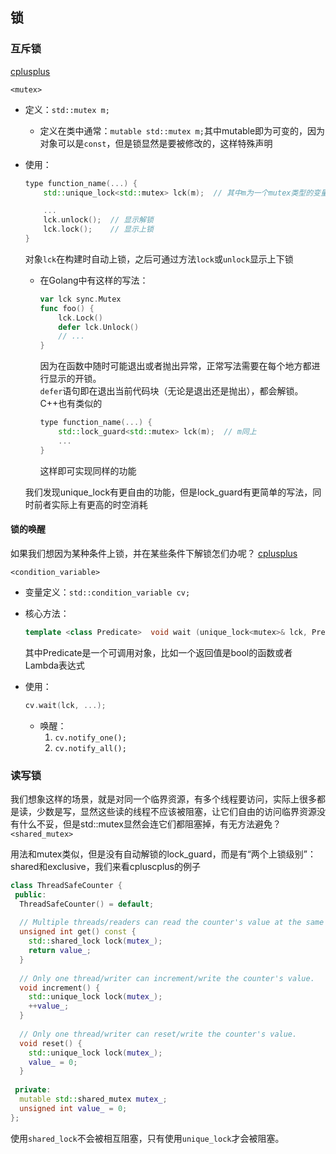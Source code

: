 ## 锁

### 互斥锁
[cplusplus](https://cplusplus.com/reference/mutex/)

`<mutex>`

+ 定义：`std::mutex m;`
	+ 定义在类中通常：`mutable std::mutex m;`其中mutable即为可变的，因为对象可以是`const`，但是锁显然是要被修改的，这样特殊声明

+ 使用：
	```c++
	type function_name(...) {
		std::unique_lock<std::mutex> lck(m);  // 其中m为一个mutex类型的变量

		...
		lck.unlock();  // 显示解锁
		lck.lock();    // 显示上锁
	}
	```
	对象`lck`在构建时自动上锁，之后可通过方法`lock`或`unlock`显示上下锁

	+ 在Golang中有这样的写法：
		```go
		var lck sync.Mutex
		func foo() {
			lck.Lock()
			defer lck.Unlock()
		    // ...
		}
		```
		因为在函数中随时可能退出或者抛出异常，正常写法需要在每个地方都进行显示的开锁。  
		`defer`语句即在退出当前代码块（无论是退出还是抛出），都会解锁。  
		C++也有类似的
		```c++
		type function_name(...) {
			std::lock_guard<std::mutex> lck(m);  // m同上
			...
		}
		```
		这样即可实现同样的功能

	我们发现unique_lock有更自由的功能，但是lock_guard有更简单的写法，同时前者实际上有更高的时空消耗

#### 锁的唤醒
如果我们想因为某种条件上锁，并在某些条件下解锁怎们办呢？
[cplusplus](https://cplusplus.com/reference/condition_variable/condition_variable/)

`<condition_variable>`

+ 变量定义：`std::condition_variable cv;`
+ 核心方法：
	```c++
	template <class Predicate>  void wait (unique_lock<mutex>& lck, Predicate pred);
	```
	其中Predicate是一个可调用对象，比如一个返回值是bool的函数或者Lambda表达式

+ 使用：
	```c++
	cv.wait(lck, ...);
	```
	+ 唤醒：
		1. `cv.notify_one();`
		2. `cv.notify_all();`

### 读写锁
我们想象这样的场景，就是对同一个临界资源，有多个线程要访问，实际上很多都是读，少数是写，显然这些读的线程不应该被阻塞，让它们自由的访问临界资源没有什么不妥，但是std::mutex显然会连它们都阻塞掉，有无方法避免？
`<shared_mutex>`

用法和mutex类似，但是没有自动解锁的lock_guard，而是有“两个上锁级别”：shared和exclusive，我们来看cpluscplus的例子
```c++
class ThreadSafeCounter {
 public:
  ThreadSafeCounter() = default;
 
  // Multiple threads/readers can read the counter's value at the same time.
  unsigned int get() const {
    std::shared_lock lock(mutex_);
    return value_;
  }
 
  // Only one thread/writer can increment/write the counter's value.
  void increment() {
    std::unique_lock lock(mutex_);
    ++value_;
  }
 
  // Only one thread/writer can reset/write the counter's value.
  void reset() {
    std::unique_lock lock(mutex_);
    value_ = 0;
  }
 
 private:
  mutable std::shared_mutex mutex_;
  unsigned int value_ = 0;
};
```

使用`shared_lock`不会被相互阻塞，只有使用`unique_lock`才会被阻塞。